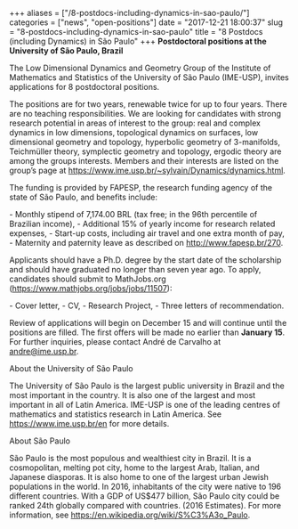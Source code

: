 +++
aliases = ["/8-postdocs-including-dynamics-in-sao-paulo/"]
categories = ["news", "open-positions"]
date = "2017-12-21 18:00:37"
slug = "8-postdocs-including-dynamics-in-sao-paulo"
title = "8 Postdocs (including Dynamics) in São Paulo"
+++
**Postdoctoral positions at the University of São Paulo, Brazil**

The Low Dimensional Dynamics and Geometry Group of the Institute of
Mathematics and Statistics of the University of São Paulo (IME-USP),
invites applications for 8 postdoctoral positions.

The positions are for two years, renewable twice for up to four years.
There are no teaching responsibilities. We are looking for candidates
with strong research potential in areas of interest to the group: real
and complex dynamics in low dimensions, topological dynamics on
surfaces, low dimensional geometry and topology, hyperbolic geometry of
3-manifolds, Teichmüller theory, symplectic geometry and topology,
ergodic theory are among the groups interests. Members and their
interests are listed on the group’s page at
<https://www.ime.usp.br/~sylvain/Dynamics/dynamics.html>.

The funding is provided by FAPESP, the research funding agency of the
state of São Paulo, and benefits include:

\- Monthly stipend of 7,174.00 BRL (tax free; in the 96th percentile of
Brazilian income), - Additional 15% of yearly income for research
related expenses, - Start-up costs, including air travel and one extra
month of pay, - Maternity and paternity leave as described on
<http://www.fapesp.br/270>.

Applicants should have a Ph.D. degree by the start date of the
scholarship and should have graduated no longer than seven year ago. To
apply, candidates should submit to MathJobs.org
(<https://www.mathjobs.org/jobs/jobs/11507>):

\- Cover letter, - CV, - Research Project, - Three letters of
recommendation.

Review of applications will begin on December 15 and will continue until
the positions are filled. The first offers will be made no earlier than
**<span class="aBn" tabindex="0" term="goog_202643719"><span
class="aQJ">January 15</span></span>**. For further inquiries, please
contact André de Carvalho at <andre@ime.usp.br>.

About the University of São Paulo

The University of São Paulo is the largest public university in Brazil
and the most important in the country. It is also one of the largest and
most important in all of Latin America. IME-USP is one of the leading
centres of mathematics and statistics research in Latin America. See
<https://www.ime.usp.br/en> for more details.

About São Paulo

São Paulo is the most populous and wealthiest city in Brazil. It is a
cosmopolitan, melting pot city, home to the largest Arab, Italian, and
Japanese diasporas. It is also home to one of the largest urban Jewish
populations in the world. In 2016, inhabitants of the city were native
to 196 different countries. With a GDP of US$477 billion, São Paulo city
could be ranked 24th globally compared with countries. (2016 Estimates).
For more information, see
<https://en.wikipedia.org/wiki/S%C3%A3o_Paulo>.
